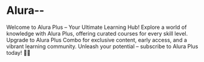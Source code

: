 # Alura--
Welcome to Alura Plus – Your Ultimate Learning Hub!  Explore a world of knowledge with Alura Plus, offering curated courses for every skill level. Upgrade to Alura Plus Combo for exclusive content, early access, and a vibrant learning community. Unleash your potential – subscribe to Alura Plus today! 🚀✨
